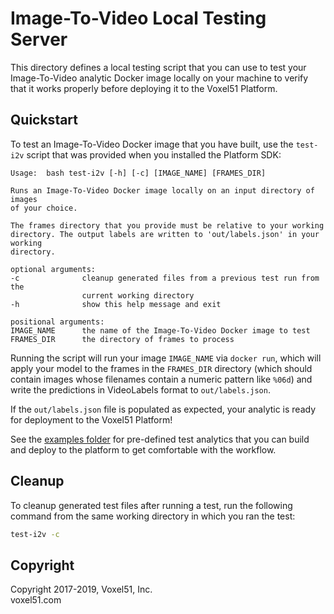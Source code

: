 # Image-To-Video Local Testing Server

This directory defines a local testing script that you can use to test your
Image-To-Video analytic Docker image locally on your machine to verify that it
works properly before deploying it to the Voxel51 Platform.


## Quickstart

To test an Image-To-Video Docker image that you have built, use the `test-i2v`
script that was provided when you installed the Platform SDK:

```
Usage:  bash test-i2v [-h] [-c] [IMAGE_NAME] [FRAMES_DIR]

Runs an Image-To-Video Docker image locally on an input directory of images
of your choice.

The frames directory that you provide must be relative to your working
directory. The output labels are written to 'out/labels.json' in your working
directory.

optional arguments:
-c              cleanup generated files from a previous test run from the
                current working directory
-h              show this help message and exit

positional arguments:
IMAGE_NAME      the name of the Image-To-Video Docker image to test
FRAMES_DIR      the directory of frames to process
```

Running the script will run your image `IMAGE_NAME` via `docker run`, which
will apply your model to the frames in the `FRAMES_DIR` directory (which should
contain images whose filenames contain a numeric pattern like `%06d`) and
write the predictions in VideoLabels format to `out/labels.json`.

If the `out/labels.json` file is populated as expected, your analytic is ready
for deployment to the Voxel51 Platform!

See the
[examples folder](https://github.com/voxel51/platform-sdk/tree/develop/examples)
for pre-defined test analytics that you can build and deploy to the platform
to get comfortable with the workflow.


## Cleanup

To cleanup generated test files after running a test, run the following command
from the same working directory in which you ran the test:

```bash
test-i2v -c
```


## Copyright

Copyright 2017-2019, Voxel51, Inc.<br>
voxel51.com
